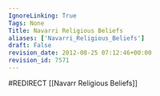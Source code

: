 ```yaml
---
IgnoreLinking: True
Tags: None
Title: Navarri Religious Beliefs
aliases: ['Navarri_Religious_Beliefs']
draft: False
revision_date: 2012-08-25 07:12:46+00:00
revision_id: 7571
---
```


#REDIRECT [[Navarr Religious Beliefs]]